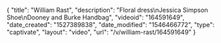 {
    "title": "William Rast",
    "description": "Floral dress\nJessica Simpson Shoe\nDooney and Burke Handbag",
    "videoid": "164591649",
    "date_created": "1527389838",
    "date_modified": "1546466772",
    "type": "captivate",
    "layout": "video",
    "url": "\/v\/william-rast\/164591649"
}